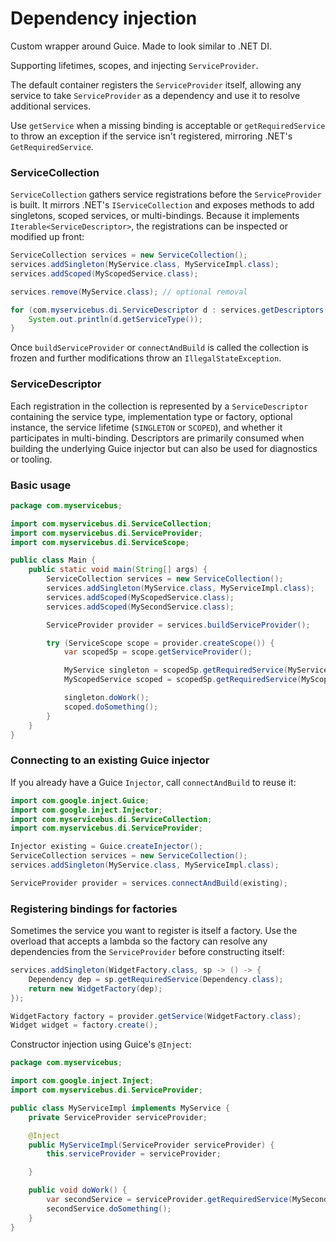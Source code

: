 # Dependency injection

Custom wrapper around Guice. Made to look similar to .NET DI.

Supporting lifetimes, scopes, and injecting `ServiceProvider`.

The default container registers the `ServiceProvider` itself, allowing any
service to take `ServiceProvider` as a dependency and use it to resolve
additional services.

Use `getService` when a missing binding is acceptable or `getRequiredService`
to throw an exception if the service isn't registered, mirroring .NET's
`GetRequiredService`.

### ServiceCollection

`ServiceCollection` gathers service registrations before the `ServiceProvider`
is built. It mirrors .NET's `IServiceCollection` and exposes methods to add
singletons, scoped services, or multi-bindings. Because it implements
`Iterable<ServiceDescriptor>`, the registrations can be inspected or modified
up front:

```java
ServiceCollection services = new ServiceCollection();
services.addSingleton(MyService.class, MyServiceImpl.class);
services.addScoped(MyScopedService.class);

services.remove(MyService.class); // optional removal

for (com.myservicebus.di.ServiceDescriptor d : services.getDescriptors()) {
    System.out.println(d.getServiceType());
}
```

Once `buildServiceProvider` or `connectAndBuild` is called the collection is
frozen and further modifications throw an `IllegalStateException`.

### ServiceDescriptor

Each registration in the collection is represented by a `ServiceDescriptor`
containing the service type, implementation type or factory, optional instance,
the service lifetime (`SINGLETON` or `SCOPED`), and whether it participates in
multi-binding. Descriptors are primarily consumed when building the underlying
Guice injector but can also be used for diagnostics or tooling.

### Basic usage

```java
package com.myservicebus;

import com.myservicebus.di.ServiceCollection;
import com.myservicebus.di.ServiceProvider;
import com.myservicebus.di.ServiceScope;

public class Main {
    public static void main(String[] args) {
        ServiceCollection services = new ServiceCollection();
        services.addSingleton(MyService.class, MyServiceImpl.class);
        services.addScoped(MyScopedService.class);
        services.addScoped(MySecondService.class);

        ServiceProvider provider = services.buildServiceProvider();

        try (ServiceScope scope = provider.createScope()) {
            var scopedSp = scope.getServiceProvider();

            MyService singleton = scopedSp.getRequiredService(MyService.class);
            MyScopedService scoped = scopedSp.getRequiredService(MyScopedService.class);

            singleton.doWork();
            scoped.doSomething();
        }
    }
}
```

### Connecting to an existing Guice injector

If you already have a Guice `Injector`, call `connectAndBuild` to reuse it:

```java
import com.google.inject.Guice;
import com.google.inject.Injector;
import com.myservicebus.di.ServiceCollection;
import com.myservicebus.di.ServiceProvider;

Injector existing = Guice.createInjector();
ServiceCollection services = new ServiceCollection();
services.addSingleton(MyService.class, MyServiceImpl.class);

ServiceProvider provider = services.connectAndBuild(existing);
```

### Registering bindings for factories

Sometimes the service you want to register is itself a factory. Use the
overload that accepts a lambda so the factory can resolve any dependencies
from the `ServiceProvider` before constructing itself:

```java
services.addSingleton(WidgetFactory.class, sp -> () -> {
    Dependency dep = sp.getRequiredService(Dependency.class);
    return new WidgetFactory(dep);
});

WidgetFactory factory = provider.getService(WidgetFactory.class);
Widget widget = factory.create();
```

Constructor injection using Guice's `@Inject`:

```java
package com.myservicebus;

import com.google.inject.Inject;
import com.myservicebus.di.ServiceProvider;

public class MyServiceImpl implements MyService {
    private ServiceProvider serviceProvider;

    @Inject
    public MyServiceImpl(ServiceProvider serviceProvider) {
        this.serviceProvider = serviceProvider;

    }

    public void doWork() {
        var secondService = serviceProvider.getRequiredService(MySecondService.class);
        secondService.doSomething();
    }
}
```
